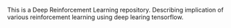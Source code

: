 This is a Deep Reinforcement Learning repository. Describing implication of various reinforcement learning using deep learing tensorflow.
